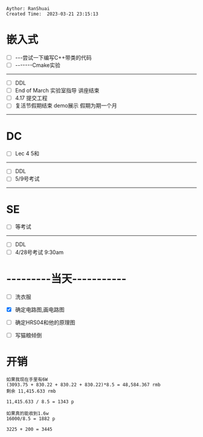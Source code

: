 ```
Aythor: RanShuai
Created Time:  2023-03-21 23:15:13
```

# 嵌入式
- [ ] ---尝试一下编写C++带类的代码
- [ ] -------Cmake实验
---
- [ ] DDL
- [ ] End of March  实验室指导 讲座结束
- [ ] 4.17 提交工程
- [ ] 复活节假期结束 demo展示 假期为期一个月
---
# DC
- [ ] Lec 4 5和
---
- [ ] DDL
- [ ] 5/9号考试
---
# SE
- [ ] 等考试
---
- [ ] DDL
- [ ] 4/28号考试 9:30am

# ---------当天-----------
- [ ] 洗衣服
- [x] 确定电路图,画电路图
- [ ] 确定HRS04和他的原理图
- [ ] 写猫粮倾倒


# 开销
~~~text
如果我现在手里有6W
(3093.75 + 830.22 + 830.22 + 830.22)*8.5 = 48,584.367 rmb
剩余 11,415.633 rmb

11,415.633 / 8.5 = 1343 p

如果真的能收到1.6w
16000/8.5 = 1882 p

3225 + 200 = 3445

~~~

